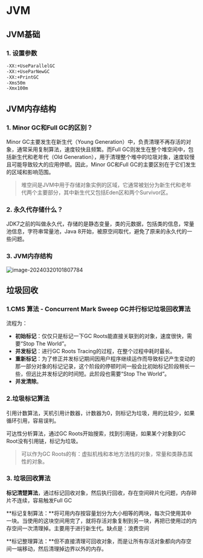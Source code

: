 # JVM

## JVM基础

### 1. 设置参数

```bash
-XX:+UseParallelGC
-XX:+UseParNewGC
-XX:+PrintGC
-Xms50m
-Xmx100m
```



## JVM内存结构

### 1. Minor GC和Full GC的区别？

Minor GC主要发生在新生代（Young Generation）中，负责清理不再存活的对象，通常采用复制算法，速度较快且频繁。而Full GC则发生在整个堆空间中，包括新生代和老年代（Old Generation），用于清理整个堆中的垃圾对象，速度较慢且可能导致较大的应用停顿。因此，Minor GC和Full GC的主要区别在于它们发生的区域和影响范围。

> 堆空间是JVM中用于存储对象实例的区域，它通常被划分为新生代和老年代两个主要部分，其中新生代又包括Eden区和两个Survivor区。

### 2. 永久代存储什么？

JDK7之前的叫做永久代，存储的是静态变量，类的元数据，包括类的信息，常量池信息，字符串常量池，Java 8开始，被原空间取代，避免了原来的永久代的一些问题。

### 3. JVM内存结构

![image-20240320101807784](https://cdn.jsdelivr.net/gh/52chen/imagebed2023@main/picgo/image-20240320101807784.png)

### 

## 垃圾回收

### 1.CMS 算法 - Concurrent Mark Sweep GC并行标记垃圾回收算法



流程为：

- **初始标记**：仅仅只是标记一下GC Roots能直接关联到的对象，速度很快，需要“Stop The World”。
- **并发标记**：进行GC Roots Tracing的过程，在整个过程中耗时最长。
- **重新标记**：为了修正并发标记期间因用户程序继续运作而导致标记产生变动的那一部分对象的标记记录，这个阶段的停顿时间一般会比初始标记阶段稍长一些，但远比并发标记的时间短。此阶段也需要“Stop The World”。
- **并发清除**。



### 2.垃圾标记算法

引用计数算法，天机引用计数器，计数器为0，则标记为垃圾，用的比较少，如果循环引用，容易误判。

可达性分析算法，通过GC Roots开始搜索，找到引用链，如果某个对象到GC Root没有引用链，标记为垃圾。

> 可以作为GC Roots的有：虚拟机栈和本地方法栈的对象，常量和类静态属性的对象。



### 3. 垃圾回收算法

**标记清楚算法**，通过标记回收对象，然后执行回收，存在空间碎片化问题，内存碎片不连续，容易触发Full GC

**标记复制算法：**将可用内存按容量划分为大小相等的两块，每次只使用其中一块。当使用的这块空间用完了，就将存活对象复制到另一块，再把已使用过的内存空间一次清理掉。主要用于进行新生代。缺点是：浪费空间

**标记整理算法：**但不直接清理可回收对象，而是让所有存活对象都向内存空间一端移动，然后清理掉边界以外的内存。

